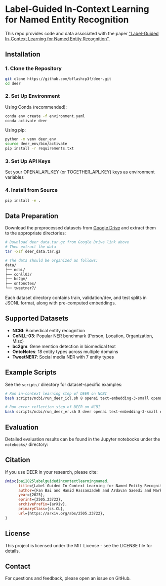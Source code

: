 # Label-Guided In-Context Learning for Named Entity Recognition
This repo provides code and data associated with the paper ["Label-Guided In-Context Learning for Named Entity Recognition"](https://arxiv.org/pdf/2505.23722).

## Installation

### 1. Clone the Repository

```bash
git clone https://github.com/bflashcp3f/deer.git
cd deer
```

### 2. Set Up Environment

Using Conda (recommended):
```bash
conda env create -f environment.yaml
conda activate deer
```

Using pip:
```bash
python -m venv deer_env
source deer_env/bin/activate
pip install -r requirements.txt
```

### 3. Set Up API Keys

Set your OPENAI_API_KEY (or TOGETHER_API_KEY) keys as environment variables

### 4. Install from Source

```bash
pip install -e .
```

## Data Preparation

Download the preprocessed datasets from [Google Drive](https://drive.google.com/file/d/1RDmYCJuO1Sw_YRipa3HGsv1wacqP4Pom/view?usp=sharing) and extract them to the appropriate directories:

```bash
# Download deer_data.tar.gz from Google Drive link above
# Then extract the data
tar -xzf deer_data.tar.gz

# The data should be organized as follows:
data/
├── ncbi/
├── conll03/
├── bc2gm/
├── ontonotes/
└── tweetner7/
```

Each dataset directory contains train, validation/dev, and test splits in JSONL format, along with pre-computed embeddings.

## Supported Datasets

- **NCBI**: Biomedical entity recognition
- **CoNLL-03**: Popular NER benchmark (Person, Location, Organization, Misc)
- **bc2gm**: Gene mention detection in biomedical text
- **OntoNotes**: 18 entity types across multiple domains
- **TweetNER7**: Social media NER with 7 entity types

## Example Scripts

See the `scripts/` directory for dataset-specific examples:
```bash
# Run in-context learning step of DEER on NCBI
bash scripts/ncbi/run_deer_icl.sh 8 openai text-embedding-3-small openai gpt-4o-mini-2024-07-18 64 1.0 1.0 0.01

# Run error reflection step of DEER on NCBI
bash scripts/ncbi/run_deer_er.sh 8 deer openai text-embedding-3-small openai gpt-4o-mini-2024-07-18 64 1.0 1.0 0.01 1 0.75 0.75 0.95
```

## Evaluation

Detailed evaluation results can be found in the Jupyter notebooks under the `notebooks/` directory:

## Citation

If you use DEER in your research, please cite:
```bibtex
@misc{bai2025labelguidedincontextlearningnamed,
      title={Label-Guided In-Context Learning for Named Entity Recognition}, 
      author={Fan Bai and Hamid Hassanzadeh and Ardavan Saeedi and Mark Dredze},
      year={2025},
      eprint={2505.23722},
      archivePrefix={arXiv},
      primaryClass={cs.CL},
      url={https://arxiv.org/abs/2505.23722}, 
}
```

## License

This project is licensed under the MIT License - see the LICENSE file for details.

## Contact

For questions and feedback, please open an issue on GitHub.